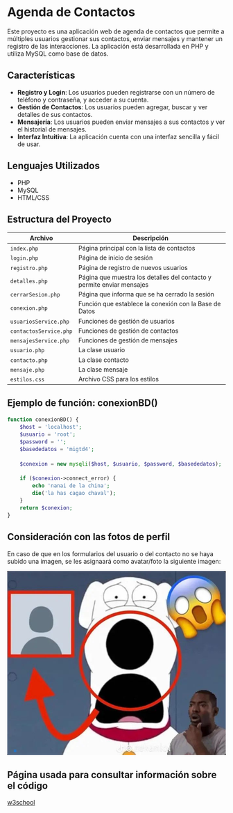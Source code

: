 # Agenda de Contactos

Este proyecto es una aplicación web de agenda de contactos que permite a múltiples usuarios gestionar sus contactos, enviar mensajes y mantener un registro de las interacciones. La aplicación está desarrollada en PHP y utiliza MySQL como base de datos.

## Características

- **Registro y Login**: Los usuarios pueden registrarse con un número de teléfono y contraseña, y acceder a su cuenta.
- **Gestión de Contactos**: Los usuarios pueden agregar, buscar y ver detalles de sus contactos.
- **Mensajería**: Los usuarios pueden enviar mensajes a sus contactos y ver el historial de mensajes.
- **Interfaz Intuitiva**: La aplicación cuenta con una interfaz sencilla y fácil de usar.

## Lenguajes Utilizados

- PHP
- MySQL
- HTML/CSS

## Estructura del Proyecto

| Archivo                   | Descripción                                                  |
|--------------------------|--------------------------------------------------------------|
| `index.php`              | Página principal con la lista de contactos                   |
| `login.php`              | Página de inicio de sesión                                   |
| `registro.php`           | Página de registro de nuevos usuarios                        |
| `detalles.php`           | Página que muestra los detalles del contacto y permite enviar mensajes |
| `cerrarSesion.php`       | Página que informa que se ha cerrado la sesión              |
| `conexion.php`           | Función que establece la conexión con la Base de Datos      |
| `usuariosService.php`    | Funciones de gestión de usuarios                             |
| `contactosService.php`   | Funciones de gestión de contactos                            |
| `mensajesService.php`    | Funciones de gestión de mensajes                             |
| `usuario.php`            | La clase usuario                                            |
| `contacto.php`           | La clase contacto                                           |
| `mensaje.php`            | La clase mensaje                                           |
| `estilos.css`            | Archivo CSS para los estilos                                |

## Ejemplo de función: conexionBD() 

```php
function conexionBD() {
    $host = 'localhost';
    $usuario = 'root';
    $password = '';
    $basededatos = 'migtd4';

    $conexion = new mysqli($host, $usuario, $password, $basededatos);

    if ($conexion->connect_error) {
        echo 'nanai de la china';
        die('la has cagao chaval');
    }
    return $conexion;
}
```
## Consideración con las fotos de perfil

En caso de que en los formularios del usuario o del contacto no se haya subido una imagen, se les asignaará como avatar/foto la siguiente imagen:

![RoadRover Logo](brian_placeholder.png)

## Página usada para consultar información sobre el código

[w3school](https://www.w3schools.com/)
